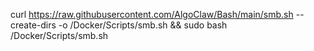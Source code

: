 curl https://raw.githubusercontent.com/AlgoClaw/Bash/main/smb.sh --create-dirs -o /Docker/Scripts/smb.sh && sudo bash /Docker/Scripts/smb.sh
